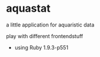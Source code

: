 # aquastat

a little application for aquaristic data

play with different frontendstuff

- using Ruby 1.9.3-p551
